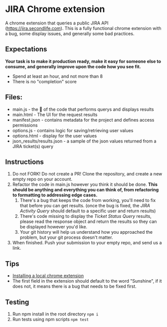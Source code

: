 # JIRA Chrome extension

A chrome extension that queries a public JIRA API (https://jira.secondlife.com). This is a fully functional chrome extension with a bug, some display issues, and generally some bad practices.

## Expectations

**Your task is to make it production ready, make it easy for someone else to consume, and generally improve upon the code how you see fit.**

* Spend at least an hour, and not more than 8
* There is no "completion" score

## Files:

* main.js - the :meat_on_bone: of the code that performs querys and displays results
* main.html - The UI for the request results
* manifest.json - contains metadata for the project and defines access permissions
* options.js - contains logic for saving/retrieving user values
* options.html - display for the user values
* json_results/results.json - a sample of the json values returned from a JIRA ticket(s) query

## Instructions

1.  Do not FORK! Do not create a PR! Clone the repository, and create a new empty repo on your account.
2.  Refactor the code in main.js however you think it should be done. **This should be anything and everything you can think of, from refactoring to formatting to addressing edge cases.**
    1.  There's a bug that keeps the code from working, you'll need to fix that before you can get results. (once the bug is fixed, the _JIRA Activity Query_ should default to a specific user and return results)
    2.  There's code missing to display the _Ticket Status Query_ results, please read the response object and return the results so they can be displayed however you'd like.
    3.  Your git history will help us understand how you approached the problem, but your git process doesn't matter.
3.  When finished. Push your submission to your empty repo, and send us a link.

## Tips

* [Installing a local chrome extension](https://developer.chrome.com/extensions/getstarted#unpacked)
* The first field in the extension should default to the word "Sunshine", if it does not, it means there is a bug that needs to be fixed first.

## Testing

1.  Run npm install in the root directory `npm i`
2.  Run tests using npm scripts `npm test`
